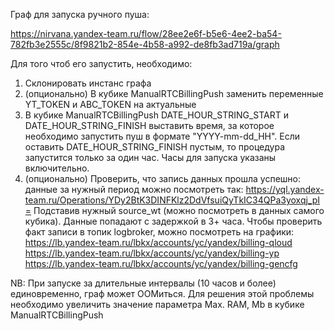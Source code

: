 Граф для запуска ручного пуша:

https://nirvana.yandex-team.ru/flow/28ee2e6f-b5e6-4ee2-ba54-782fb3e2555c/8f9821b2-854e-4b58-a992-de8fb3ad719a/graph

Для того чтоб его запустить, необходимо:
1. Склонировать инстанс графа
2. (опционально) В кубике ManualRTCBillingPush заменить переменные YT_TOKEN и ABC_TOKEN на актуальные
3. В кубике ManualRTCBillingPush DATE_HOUR_STRING_START и DATE_HOUR_STRING_FINISH выставить время, за которое необходимо запустить пуш в 
формате "YYYY-mm-dd_HH". Если оставить DATE_HOUR_STRING_FINISH пустым, то процедура запустится только за один час. Часы
для запуска указаны включительно.
4. (опционально) Проверить, что запись данных прошла успешно: данные за нужный период можно посмотреть так:
https://yql.yandex-team.ru/Operations/YDy2BtK3DINFKlz2DdVfsuiQyTkIC34QPa3yoxqj_pI=
Подставив нужный source_wt (можно посмотреть в данных самого кубика). Данные попадают с задержкой в 3+ часа. 
Чтобы проверить факт записи в топик logbroker, можно посмотреть на графики:
https://lb.yandex-team.ru/lbkx/accounts/yc/yandex/billing-qloud
https://lb.yandex-team.ru/lbkx/accounts/yc/yandex/billing-yp
https://lb.yandex-team.ru/lbkx/accounts/yc/yandex/billing-gencfg


NB: При запуске за длительные интервалы (10 часов и более) единовременно, граф может ООМиться. Для решения этой проблемы
необходимо увеличить значение параметра Max. RAM, Mb в кубике ManualRTCBillingPush

